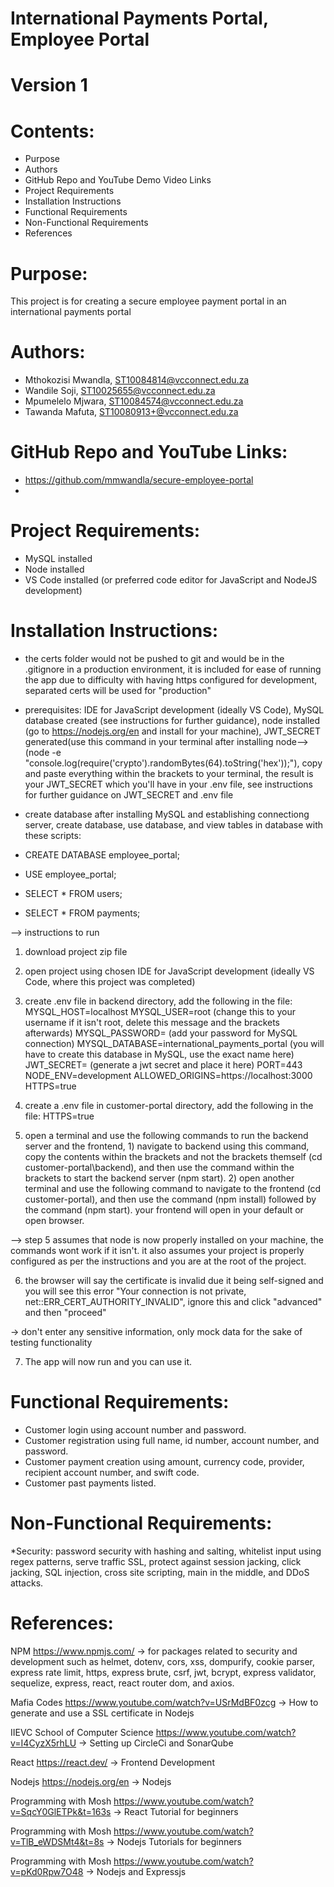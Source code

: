 # International Payments Portal, Employee Portal
# Version 1

# Contents:
* Purpose
* Authors
* GitHub Repo and YouTube Demo Video Links
* Project Requirements
* Installation Instructions
* Functional Requirements
* Non-Functional Requirements
* References

# Purpose:
This project is for creating a secure employee payment portal in an international payments portal

# Authors:
* Mthokozisi Mwandla, ST10084814@vcconnect.edu.za
* Wandile Soji, ST10025655@vcconnect.edu.za
* Mpumelelo Mjwara, ST10084574@vcconnect.edu.za
* Tawanda Mafuta, ST10080913+@vcconnect.edu.za

# GitHub Repo and YouTube Links:
* https://github.com/mmwandla/secure-employee-portal
* 

# Project Requirements:
* MySQL installed
* Node installed
* VS Code installed (or preferred code editor for JavaScript and NodeJS development)

# Installation Instructions:
* the certs folder would not be pushed to git and would be in the .gitignore in a production environment, it is included for ease of running the app due to difficulty with having https configured for development, separated certs will be used for "production"

* prerequisites: IDE for JavaScript development (ideally VS Code), MySQL database created (see instructions for further guidance), node installed (go to https://nodejs.org/en and install for your machine), JWT_SECRET generated(use this command in your terminal after installing node--> (node -e "console.log(require('crypto').randomBytes(64).toString('hex'));"), copy and paste everything within the brackets to your terminal, the result is your JWT_SECRET which you'll have in your .env file, see instructions for further guidance on JWT_SECRET and .env file

* create database
after installing MySQL and establishing connectiong server, create database, use database, and view tables in database with these scripts:

* CREATE DATABASE employee_portal;
* USE employee_portal;
* SELECT * FROM users;
* SELECT * FROM payments;

--> instructions to run

1) download project zip file
   
2) open project using chosen IDE for JavaScript development (ideally VS Code, where this project was completed)
   
3) create .env file in backend directory, add the following in the file:
MYSQL_HOST=localhost
MYSQL_USER=root (change this to your username if it isn't root, delete this message and the brackets afterwards)
MYSQL_PASSWORD= (add your password for MySQL connection)
MYSQL_DATABASE=international_payments_portal (you will have to create this database in MySQL, use the exact name here)
JWT_SECRET= (generate a jwt secret and place it here)
PORT=443
NODE_ENV=development
ALLOWED_ORIGINS=https://localhost:3000
HTTPS=true

4) create a .env file in customer-portal directory, add the following in the file:
HTTPS=true

5) open a terminal and use the following commands to run the backend server and the frontend, 1) navigate to backend using this command, copy the contents within the brackets and not the brackets themself (cd customer-portal\backend), and then use the command within the brackets to start the backend server (npm start). 2) open another terminal and use the following command to navigate to the frontend (cd customer-portal), and then use the command (npm install) followed by the command (npm start). your frontend will open in your default or open browser.

--> step 5 assumes that node is now properly installed on your machine, the commands wont work if it isn't. it also assumes your project is properly configured as per the instructions and you are at the root of the project.

6) the browser will say the certificate is invalid due it being self-signed and you will see this error "Your connection is not private, net::ERR_CERT_AUTHORITY_INVALID", ignore this and click "advanced" and then "proceed"

-> don't enter any sensitive information, only mock data for the sake of testing functionality

7) The app will now run and you can use it.

# Functional Requirements:
* Customer login using account number and password.
* Customer registration using full name, id number, account number, and password.
* Customer payment creation using amount, currency code, provider, recipient account number, and swift code.
* Customer past payments listed.

# Non-Functional Requirements:
*Security: password security with hashing and salting, whitelist input using regex patterns, serve traffic SSL, 
           protect against session jacking, click jacking, SQL injection, cross site scripting, main in the middle, 
           and DDoS attacks.

# References:
NPM
https://www.npmjs.com/
-> for packages related to security and development such as helmet, dotenv, cors, xss, dompurify, cookie parser, 
   express rate limit, https, express brute, csrf, jwt, bcrypt, express validator, sequelize, express, react, react router
   dom, and axios. 

Mafia Codes
https://www.youtube.com/watch?v=USrMdBF0zcg
-> How to generate and use a SSL certificate in Nodejs

IIEVC School of Computer Science
https://www.youtube.com/watch?v=I4CyzX5rhLU
-> Setting up CircleCi and SonarQube 

React
https://react.dev/
-> Frontend Development

Nodejs
https://nodejs.org/en
-> Nodejs

Programming with Mosh
https://www.youtube.com/watch?v=SqcY0GlETPk&t=163s
-> React Tutorial for beginners

Programming with Mosh
https://www.youtube.com/watch?v=TlB_eWDSMt4&t=8s
-> Nodejs Tutorials for beginners

Programming with Mosh
https://www.youtube.com/watch?v=pKd0Rpw7O48
-> Nodejs and Expressjs
